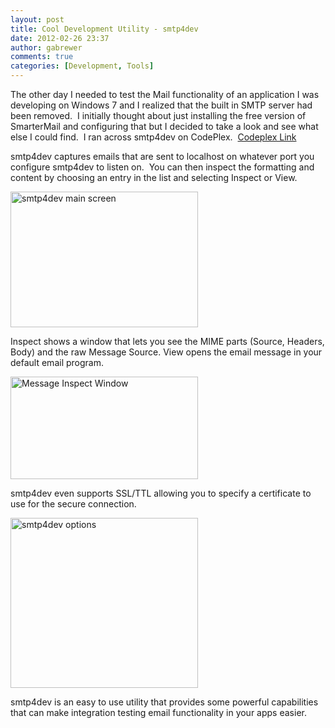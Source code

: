 ```yaml
---
layout: post
title: Cool Development Utility - smtp4dev
date: 2012-02-26 23:37
author: gabrewer
comments: true
categories: [Development, Tools]
---
```

The other day I needed to test the Mail functionality of an application I was developing on Windows 7 and I realized that the built in SMTP server had been removed.  I initially thought about just installing the free version of SmarterMail and configuring that but I decided to take a look and see what else I could find.  I ran across smtp4dev on CodePlex.  <a href="http://smtp4dev.codeplex.com/">Codeplex Link</a>

smtp4dev captures emails that are sent to localhost on whatever port you configure smtp4dev to listen on.  You can then inspect the formatting and content by choosing an entry in the list and selecting Inspect or View.

<img class="alignnone size-medium wp-image-141" alt="smtp4dev main screen" src="http://gabrewer.azurewebsites.net/wp-content/uploads/2013/01/image_4-300x217.png" width="300" height="217" />

Inspect shows a window that lets you see the MIME parts (Source, Headers, Body) and the raw Message Source. View opens the email message in your default email program.

<img class="alignnone size-medium wp-image-151" alt="Message Inspect Window" src="http://gabrewer.azurewebsites.net/wp-content/uploads/2013/01/image_16-300x164.png" width="300" height="164" />

smtp4dev even supports SSL/TTL allowing you to specify a certificate to use for the secure connection.

<img class="alignnone size-medium wp-image-161" alt="smtp4dev options" src="http://gabrewer.azurewebsites.net/wp-content/uploads/2013/01/image_6-300x272.png" width="300" height="272" />

smtp4dev is an easy to use utility that provides some powerful capabilities that can make integration testing email functionality in your apps easier.
